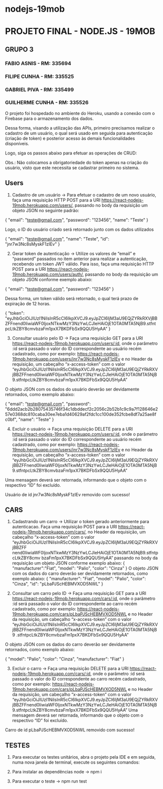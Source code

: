 # nodejs-19mob

# PROJETO FINAL - NODE.JS - 19MOB
## GRUPO 3
### FABIO ASNIS - RM: 335694
### FILIPE CUNHA - RM: 335525
### GABRIEL PIVA - RM: 335499
### GUILHERME CUNHA - RM: 335526

O projeto foi hospedado no ambiente do Heroku, usando a conexão com o Firebase para o armazenamento dos dados.

Dessa forma, visando a utilização das APIs, primeiro precisamos realizar o cadastro de um usuário, o qual será
usado em seguida para autenticação (criação de token) e posterior acesso às demais funcionalidades disponíveis.

Logo, siga os passos abaixo para efetuar as operações de CRUD:

Obs.: Não colocamos a obrigatoriedade do token apenas na criação do usuário, visto que este necessita se cadastrar
primeiro no sistema.

## Users
1. Cadastro de um usuário -> Para efetuar o cadastro de um novo usuário,
faça uma requisição HTTP POST para a URI <https://react-nodejs-19mob.herokuapp.com/users/>,
passando no body da requisição um objeto JSON no seguinte padrão:

{
"email": "teste@gmail.com",
"password": "123456",
"name": "Teste"
}


Logo, o ID do usuário criado será retornado junto com os dados utilizados

{
"email": "teste@gmail.com",
"name": "Teste",
"id": "jnr7w3Nc8sMyskF1zIEv"
}


2. Gerar token de autenticação -> Utilize os valores de “email” e “password” passados no item
anterior para realizar a autenticação, recebendo um token JWT válido. Para isso, faça uma requisição
HTTP POST para a URI <https://react-nodejs-19mob.herokuapp.com/users/auth/>, passando no body da requisição um
objeto JSON conforme exemplo abaixo:

{
"email": "teste@gmail.com",
"password": "123456"
}



Dessa forma, um token válido será retornado, o qual terá prazo de expiração de 12 horas.

{
"token": "eyJhbGciOiJIUzI1NiIsInR5cCI6IkpXVCJ9.eyJpZCI6IjM3aU9EQjZYRkRXVjBBZFFnend0IiwiaWF0IjoxNTkwMzY3NzYwLCJleHAiOjE1OTA0MTA5NjB9.stfntpcLtkZBY8cmvbzaFm1pxX7BKDFbSx9QQU5HyAA"
}


3. Consultar usuário pelo ID -> Faça uma requisição GET para a URI https://react-nodejs-19mob.herokuapp.com/users/:id,
onde o parâmetro :id será passado o valor do ID correspondente ao usuário recém cadastrado, como por exemplo:
https://react-nodejs-19mob.herokuapp.com/users/jnr7w3Nc8sMyskF1zIEv e no Header da requisição, um cabeçalho “x-access-token”
com o valor “eyJhbGciOiJIUzI1NiIsInR5cCI6IkpXVCJ9.eyJpZCI6IjM3aU9EQjZYRkRXVjBBZFFnend0IiwiaWF0IjoxNTkwMzY3NzYwLCJleHAiOjE1OTA0MTA5NjB9.stfntpcLtkZBY8cmvbzaFm1pxX7BKDFbSx9QQU5HyAA”

O objeto JSON com os dados do usuário deverão ser devidamente retornados, como exemplo abaixo:

{
"email": "teste@gmail.com",
"password": "6ddd2acb2b28075435746f34c1dbddecf2c2056c2b52b1c9c9a7f128646e257e0368dc810caba30ee7eba1d40629af2fdc1cc100de352fcbe8df7a25ae8fc0bf",
"name": "Teste"
}


4. Excluir o usuário -> Faça uma requisição DELETE para a URI https://react-nodejs-19mob.herokuapp.com/users/:id, onde o parâmetro :id será passado
o valor do ID correspondente ao usuário recém cadastrado, como por exemplo: https://react-nodejs-19mob.herokuapp.com/users/jnr7w3Nc8sMyskF1zIEv e no
Header da requisição, um cabeçalho “x-access-token” com o valor “eyJhbGciOiJIUzI1NiIsInR5cCI6IkpXVCJ9.eyJpZCI6IjM3aU9EQjZYRkRXVjBBZFFnend0IiwiaWF0IjoxNTkwMzY3NzYwLCJleHAiOjE1OTA0MTA5NjB9.stfntpcLtkZBY8cmvbzaFm1pxX7BKDFbSx9QQU5HyAA”

Uma mensagem deverá ser retornada, informando que o objeto com o respectivo “ID” foi excluído.

Usuário de id jnr7w3Nc8sMyskF1zIEv removido com sucesso!



## CARS

1. Cadastrando um carro -> Utilizar o token gerado anteriormente para
autenticacao. Faça uma requisição POST para a URI https://react-nodejs-19mob.herokuapp.com/cars/,
no Header da requisição, um cabeçalho “x-access-token” com o valor “eyJhbGciOiJIUzI1NiIsInR5cCI6IkpXVCJ9.eyJpZCI6IjM3aU9EQjZYRkRXVjBBZFF
nend0IiwiaWF0IjoxNTkwMzY3NzYwLCJleHAiOjE1OTA0MTA5NjB9.stfntpcLtkZBY8cmv
bzaFm1pxX7BKDFbSx9QQU5HyAA” passando no body da requisição um objeto
JSON conforme exemplo abaixo:
{
"manufacturer":"Fiat",
"model": "Palio",
"color": "Cinza"
}
O objeto JSON com os dados do carro deverão ser devidamente retornados, como exemplo abaixo:
{
"manufacturer": "Fiat",
"model": "Palio",
"color": "Cinza",
"id": "pLbaPJScHEBMVXOD5NWL"
}


2. Consultar um carro pelo ID -> Faça uma requisição GET para a URI <https://react-nodejs-19mob.herokuapp.com/cars/:id>,
onde o parâmetro :id será passado o valor do ID correspondente ao carro recém cadastrado, como por exemplo:
https://react-nodejs-19mob.herokuapp.com/cars/pLbaPJScHEBMVXOD5NWL e no Header da requisição, um cabeçalho “x-access-token”
com o valor “eyJhbGciOiJIUzI1NiIsInR5cCI6IkpXVCJ9.eyJpZCI6IjM3aU9EQjZYRkRXVjBBZFFnend0IiwiaWF0IjoxNTkwMzY3NzYwLCJleHAiOjE1OTA0MTA5NjB9
.stfntpcLtkZBY8cmvbzaFm1pxX7BKDFbSx9QQU5HyAA”

O objeto JSON com os dados do carro deverão ser devidamente retornados, como exemplo abaixo:

{
"model": "Palio",
"color": "Cinza",
"manufacturer": "Fiat"
}


3. Excluir o carro -> Faça uma requisição DELETE para a URI <https://react-nodejs-19mob.herokuapp.com/cars/:id>, onde o parâmetro :id será passado
o valor do ID correspondente ao carro recém cadastrado,
como por exemplo: https://react-nodejs-19mob.herokuapp.com/cars/pLbaPJScHEBMVXOD5NWL e no
Header da requisição, um cabeçalho “x-access-token” com o valor “eyJhbGciOiJIUzI1NiIsInR5cCI6IkpXVCJ9.eyJpZCI6IjM3aU9EQjZYRkRXVjBBZFFnend0IiwiaWF0IjoxNTkwMzY3NzYwLCJleHAiOjE1OTA0MTA5NjB9.stfntpcLtkZBY8cmvbzaFm1pxX7BKDFbSx9QQU5HyAA”
Uma mensagem deverá ser retornada, informando que o objeto com o respectivo “ID” foi excluído.

Carro de id pLbaPJScHEBMVXOD5NWL removido com sucesso!



## TESTES



1. Para executar os testes unitários, abra o projeto pela IDE e em seguida, numa nova janela de terminal, execute os seguintes comandos:

2. Para instalar as dependências node -> npm i

3. Para executar o teste -> npm run test